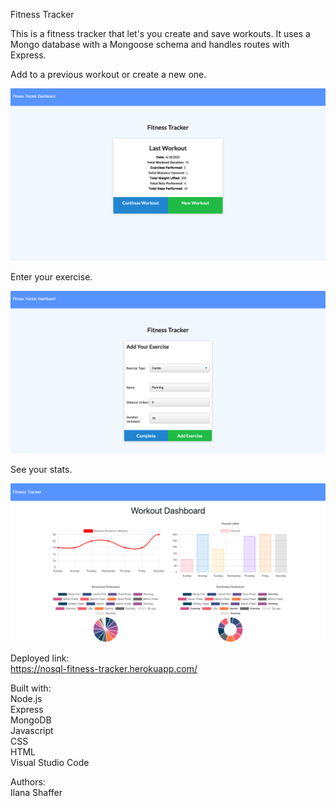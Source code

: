 Fitness Tracker

This is a fitness tracker that let's you create and save workouts. It uses a Mongo database with a Mongoose schema and handles routes with Express.

Add to a previous workout or create a new one.  

![Homepage Screenshot](/images/start_screen.png)  

Enter your exercise.  

![Add Screenshot](/images/add_screen.png)  

See your stats.  

![Stats Screenshot](/images/stats_screen.png)  


Deployed link:  
https://nosql-fitness-tracker.herokuapp.com/  

Built with:  
Node.js  
Express  
MongoDB  
Javascript  
CSS  
HTML  
Visual Studio Code  

Authors:  
Ilana Shaffer  